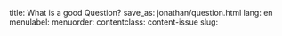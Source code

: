 title: What is a good Question?
save_as: jonathan/question.html
lang: en
menulabel:
menuorder:
contentclass: content-issue
slug:
